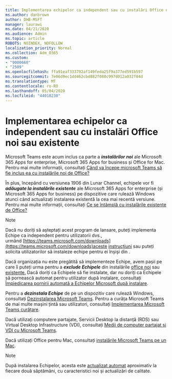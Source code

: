 ```yaml
---
title: Implementarea echipelor ca independent sau cu instalări Office noi sau existente
ms.author: danbrown
author: DHB-MSFT
manager: laurawi
ms.date: 04/21/2020
ms.audience: Admin
ms.topic: article
ROBOTS: NOINDEX, NOFOLLOW
localization_priority: Normal
ms.collection: Adm_O365
ms.custom:
- "9000660"
- "2509"
ms.openlocfilehash: ffa91eaf333792af149feda25f9a377ed591b597
ms.sourcegitcommit: 7e06d9ec1dd462cbd882f088c997d012a032f04d
ms.translationtype: MT
ms.contentlocale: ro-RO
ms.lasthandoff: 05/04/2020
ms.locfileid: "44010230"
---
```

# <a name="deploying-teams-as-standalone-or-with-new-or-existing-office-installations"></a>Implementarea echipelor ca independent sau cu instalări Office noi sau existente

Microsoft Teams este acum inclus ca parte a ***instalărilor noi*** ale Microsoft 365 Apps for enterprise, Microsoft 365 Apps for business și Office for Mac. Pentru mai multe informații, consultați [Când va începe microsoft Teams să fie inclus ea cu instalările noi de Office?](https://docs.microsoft.com/deployoffice/teams-install#when-will-microsoft-teams-start-being-included-with-new-installations-of-microsoft-365-apps)

În plus, începând cu versiunea 1906 din Lunar Channel, echipele vor fi ***adăugate la instalările existente*** ale Microsoft 365 Apps for enterprise (și Microsoft 365 Apps for business) pe dispozitive care rulează Windows atunci când actualizați instalarea existentă la cea mai recentă versiune. Pentru mai multe informații, consultați [Ce se întâmplă cu instalările existente de Office?](https://docs.microsoft.com/deployoffice/teams-install#what-about-existing-installations-of-microsoft-365-apps)

> [!NOTE]
> Dacă nu doriți să așteptați acest program de lansare, puteți implementa Echipe ca independent pentru utilizatorii dvs., urmând [https://teams.microsoft.com/downloads](https://teams.microsoft.com/downloads)aceste [instrucțiuni](https://docs.microsoft.com/MicrosoftTeams/msi-deployment) sau puteți solicita utilizatorilor să instaleze echipe pentru ei înșiși din .

Dacă organizația nu este pregătită să implementeze Echipe, avem pașii pe care îi puteți urma pentru a ***exclude Echipele*** din instalările [office noi](https://docs.microsoft.com/deployoffice/teams-install#how-to-exclude-microsoft-teams-from-new-installations-of-microsoft-365-apps) sau [existente.](https://docs.microsoft.com/deployoffice/teams-install#use-group-policy-to-control-the-installation-of-microsoft-teams) Dacă doriți ca Echipele să fie instalate, dar nu doriți ca Echipele să pornească automat pentru utilizator după instalare, consultați [Împiedicarea pornirii automată a Echipelor Microsoft după instalare](https://docs.microsoft.com/deployoffice/teams-install#use-group-policy-to-prevent-microsoft-teams-from-starting-automatically-after-installation).

Pentru a ***dezinstala Echipe*** de pe un dispozitiv care rulează Windows, consultați [Dezinstalarea Microsoft Teams](https://support.office.com/article/3b159754-3c26-4952-abe7-57d27f5f4c81). Pentru a curăța Microsoft Teams de mai multe mașini țintă sau utilizatori, consultați [Implementarea Microsoft Teams curățare](https://docs.microsoft.com/microsoftteams/scripts/powershell-script-teams-deployment-clean-up).

Dacă utilizați computere partajate, Servicii Desktop la distanță (RDS) sau Virtual Desktop Infrastructure (VDI), consultați [Medii de computer partajat și VDI cu Microsoft Teams](https://docs.microsoft.com/deployoffice/teams-install#shared-computer-and-vdi-environments-with-microsoft-teams).

Dacă utilizați Office pentru Mac, consultați [instalările Microsoft Teams pe un Mac](https://docs.microsoft.com/deployoffice/teams-install#microsoft-teams-installations-on-a-mac).

> [!NOTE]
> După instalarea Echipelor, acesta este [actualizat automat](https://docs.microsoft.com/deployoffice/teams-install#feature-and-quality-updates-for-microsoft-teams) aproximativ la fiecare două săptămâni, cu caracteristici noi și actualizări de calitate. 